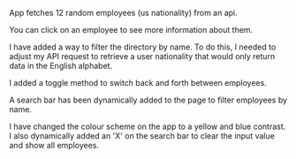 App fetches 12 random employees (us nationality) from an api. 

You can click on an employee to see more information about them.

I have added a way to filter the directory by name. To do this, I needed to adjust my API request to retrieve a user nationality that would only return data in the English alphabet.

I added a toggle method to switch back and forth between employees.

A search bar has been dynamically added to the page to filter employees by name.

I have changed the colour scheme on the app to a yellow and blue contrast. I also dynamically added an 'X' on the search bar to clear the input value and show all employees. 

